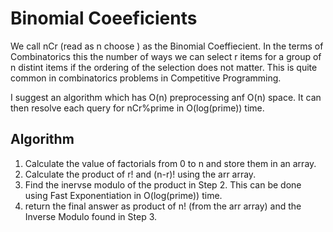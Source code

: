 Binomial Coeeficients
=============================
We call nCr (read as n choose ) as the Binomial Coeffiecient. In the terms of Combinatorics this the number of ways we can select r items for a group of n distint items if the ordering of the selection does not matter. This is quite common in combinatorics problems in Competitive Programming.

I suggest an algorithm which has O(n) preprocessing anf O(n) space. It can then resolve each query for nCr%prime in O(log(prime)) time.

Algorithm
-----------------------------

1. Calculate the value of factorials from 0 to n and store them in an array.
2. Calculate the product of r! and (n-r)! using the arr array.
3. Find the inervse modulo of the product in Step 2. This can be done using Fast Exponentiation in O(log(prime)) time.
4. return the final answer as product of n! (from the arr array) and the Inverse Modulo found in Step 3.

